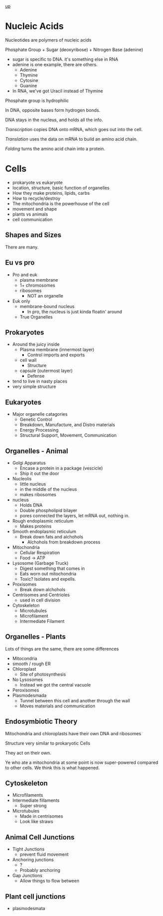 [up](../index.md)

# Nucleic Acids

Nucleotides are polymers of nucleic acids

Phosphate Group + Sugar (deoxyribose) + Nitrogen Base (adenine)

- sugar is specific to DNA. it's something else in RNA
- adenine is one example, there are others.
	- Adenine
	- Thymine
	- Cytosine
	- Guanine
- In RNA, we've got Uracil instead of Thymine

Phosphate group is hydrophilic

In DNA, opposite bases form hydrogen bonds.

DNA stays in the nucleus, and holds all the info.

*Transcription* copies DNA onto mRNA, which goes out into the cell.

*Translation* uses the data on mRNA to build an amino acid chain.

*Folding* turns the amino acid chain into a protein.

# Cells

- prokaryote vs eukaryote
- location, structure, basic function of organelles
- How they make proteins, lipids, carbs
- How to recycle/destroy
- The mitochondria is the powerhouse of the cell
- movement and shape
- plants vs animals
- cell communication

## Shapes and Sizes

There are many.

## Eu vs pro

- Pro and euk
	- plasma membrane
	- 1+ chromosomes
	- ribosomes
		- NOT an organelle
- Euk only
	- membrane-bound nucleus
		- In pro, the nucleus is just kinda floatin' around
	- True Organelles

## Prokaryotes

- Around the juicy inside
	- Plasma membrane (innermost layer)
		- Control imports and exports
	- cell wall
		- Structure
	- capsule (outermost layer)
		- Defense
- tend to live in nasty places
- very simple structure

## Eukaryotes

- Major organelle catagories
	- Genetic Control
	- Breakdown, Manufacture, and Distro materials
	- Energy Processing
	- Structural Support, Movement, Communication

## Organelles - Animal

- Golgi Apparatus
	- Encase a protein in a package (vescicle)
	- Ship it out the door
- Nucleolis
	- little nucleus
	- in the middle of the nucleus
	- makes ribosomes
- nucleus
	- Holds DNA
	- Double phospholipid bilayer
	- pores connected the layers, let mRNA out, nothing in.
- Rough endoplasmic reticulum
	- Makes proteins
- Smooth endoplasmic reticulum
	- Break down fats and alchohols
		- Alchohols from breakdown process
- Mitochondria
	- Cellular Respiration
	- Food -> ATP
- Lysosome (Garbage Truck)
	- Digest something that comes in
	- Eats worn out mitochondria
	- Toxic? Isolates and expells.
- Proxisomes
	- Break down alchohols
- Centrisomes and Centrioles
	- used in cell division
- Cytoskeleton
	- Microtubules
	- Microfilament
	- Intermediate Filament

## Organelles - Plants

Lots of things are the same, there are some differences

- Mitocondria
- smooth / rough ER
- Chloroplast
	- Site of photosynthesis
- No Lysosomes
	- Instead we got the central vacuole
- Peroxisomes
- Plasmodesmada
	- Tunnel between this cell and another through the wall
	- Moves materials and communication

## Endosymbiotic Theory

Mitochondria and chloroplasts have their own DNA and ribosomes

Structure very similar to prokaryotic Cells

They act on their own.

Ye who ate a mitochondria at some point is now super-powered compared to other cells. We think this is what happened.

## Cytoskeleton

- Microfilaments
- Intermediate fillaments
	- Super strong
- Microtubules
	- Made in centrisomes
	- Look like straws

## Animal Cell Junctions

- Tight Junctions
	- prevent fluid movement
- Anchoring junctions
	- ?
	- Probably anchoring
- Gap Junctions
	- Allow things to flow between

## Plant cell junctions

- plasmodesmata
